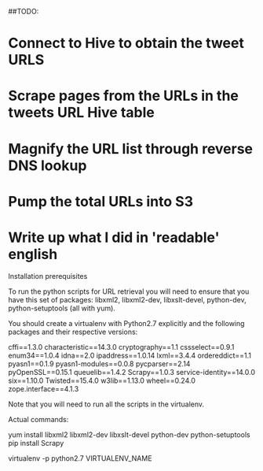 ##TODO:
# Connect to Hive to obtain the tweet URLS
# Scrape pages from the URLs in the tweets URL Hive table
# Magnify the URL list through reverse DNS lookup
# Pump the total URLs into S3
# Write up what I did in 'readable' english

Installation prerequisites

To run the python scripts for URL retrieval you will need to ensure that you have this set of packages: libxml2, libxml2-dev, libxslt-devel, python-dev, python-setuptools (all with yum).

You should create a virtualenv with Python2.7 explicitly and the following packages and their respective versions:

cffi==1.3.0
characteristic==14.3.0
cryptography==1.1
cssselect==0.9.1
enum34==1.0.4
idna==2.0
ipaddress==1.0.14
lxml==3.4.4
ordereddict==1.1
pyasn1==0.1.9
pyasn1-modules==0.0.8
pycparser==2.14
pyOpenSSL==0.15.1
queuelib==1.4.2
Scrapy==1.0.3
service-identity==14.0.0
six==1.10.0
Twisted==15.4.0
w3lib==1.13.0
wheel==0.24.0
zope.interface==4.1.3

Note that you will need to run all the scripts in the virtualenv.

Actual commands:

yum install libxml2 libxml2-dev libxslt-devel python-dev python-setuptools
pip install Scrapy

virtualenv -p python2.7 VIRTUALENV_NAME
